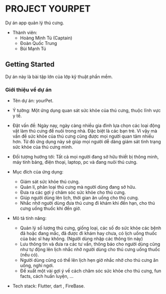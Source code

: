 # PROJECT YOURPET

Dự án app quản lý thú cưng.
- Thành viên:
    - Hoàng Minh Tú (Captain)
    - Đoàn Quốc Trung
    - Bùi Mạnh Tú
    
## Getting Started

Dự án này là bài tập lớn của lớp kỹ thuật phần mềm.

### Giới thiệu về dự án
- Tên dự án: yourPet.
- Ý tưởng: Một ứng dụng quan sát sức khỏe của thú cưng, thuộc lĩnh vực y tế.
- Đặt vấn đề: Ngày nay, ngày càng nhiều gia đình lựa chọn các loại động vật làm thú cưng để nuôi trong nhà. Đặc biệt là các bạn trẻ. Vì vậy mà vấn đề sức khỏe của thú cưng cũng được mọi người quan tâm nhiều hơn. Từ đó ứng dụng này sẽ giúp mọi người dễ dàng giám sát tình trạng sức khỏe của thú cưng mình.

- Đối tượng hướng tới: Tất cả mọi người đang sở hữu thiết bị thông minh, máy tính bảng, điện thoại, laptop, pc và đang nuôi thú cưng.

- Mục đích của ứng dụng:
    + Giám sát sức khỏe thú cưng.
    + Quản lí, phân loại thú cưng mà người dùng đang sở hữu.
	+ Đưa ra các gợi ý chăm sóc sức khỏe cho thú cưng.
	+ Giúp người dùng lên lịch, thời gian ăn uống cho thú cưng.
	+ Nhắc nhở người dùng đưa thú cưng đi khám khi đến hạn, cho thú cưng uống thuốc khi đến giờ.

- Mô tả tính năng: 
    - Quản lý số lượng thú cưng, giống loại, các số đo sức khỏe các bệnh đã hoặc đang mắc, đã được đi khám hay chưa, có lịch uống thuốc của bác sĩ hay không. (Người dùng nhập các thông tin này)
    - Lưu thông tin và đưa ra các tư vấn, thông báo cho người dùng cũng như tự động lên lịch nhắc nhở người dùng cho thú cưng uống thuốc (nếu có).
    - Người dùng cũng có thể lên lịch hẹn giờ nhắc nhở cho thú cưng ăn uống, nghỉ ngơi. 
    - Đề xuất một vài gợi ý về cách chăm sóc sức khỏe cho thú cưng, fun facts, cách huấn luyện, ... 

- Tech stack: Flutter, dart , FireBase.
